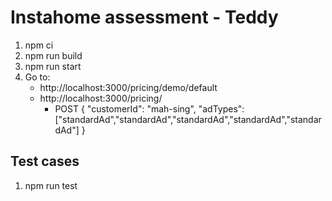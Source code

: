 # Instahome assessment - Teddy
1. npm ci
2. npm run build
4. npm run start
3. Go to:
    - http://localhost:3000/pricing/demo/default
    - http://localhost:3000/pricing/
        - POST 
            {
                "customerId": "mah-sing",
                "adTypes": ["standardAd","standardAd","standardAd","standardAd","standardAd"]
            }

## Test cases
1. npm run test